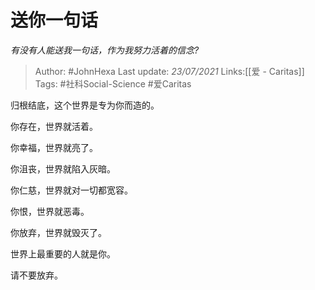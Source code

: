# 送你一句话
*有没有人能送我一句话，作为我努力活着的信念?*

> Author: #JohnHexa
Last update: *23/07/2021* 
Links:[[爱 - Caritas]]
Tags: #社科Social-Science #爱Caritas 

 
归根结底，这个世界是专为你而造的。

  


你存在，世界就活着。

你幸福，世界就亮了。

你沮丧，世界就陷入灰暗。

  


你仁慈，世界就对一切都宽容。

你恨，世界就恶毒。

  


你放弃，世界就毁灭了。

  


世界上最重要的人就是你。

请不要放弃。



